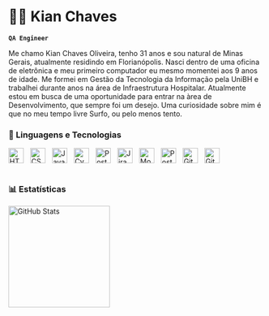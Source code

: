 
# 🏄‍♂️ Kian Chaves

**`QA Engineer`**

Me chamo Kian Chaves Oliveira, tenho 31 anos e sou natural de Minas Gerais, atualmente residindo em Florianópolis. Nasci dentro de uma oficina de eletrônica e meu primeiro computador eu mesmo momentei aos 9 anos de idade. Me formei em Gestão da Tecnologia da Informação pela UniBH e trabalhei durante anos na área de Infraestrutura Hospitalar. Atualmente estou em busca de uma oportunidade para entrar na àrea de Desenvolvimento, que sempre foi um desejo. Uma curiosidade sobre mim é que no meu tempo livre Surfo, ou pelo menos tento.

### 🤖 Linguagens e Tecnologias
<div align="left">
    <img 
        align="left" 
        alt="HTML"
        title="HTML" 
        width="30px" 
        style="padding-right: 10px;" 
        src="https://cdn.jsdelivr.net/gh/devicons/devicon@latest/icons/html5/html5-original.svg" 
    />
    <img 
        align="left" 
        alt="CSS" 
        title="CSS"
        width="30px" 
        style="padding-right: 10px;" 
        src="https://cdn.jsdelivr.net/gh/devicons/devicon@latest/icons/css3/css3-original.svg" 
    />
    <img 
        align="left" 
        alt="JavaScript" 
        title="JavaScript"
        width="30px" 
        style="padding-right: 10px;" 
        src="https://cdn.jsdelivr.net/gh/devicons/devicon@latest/icons/javascript/javascript-original.svg" 
    />
    <img 
        align="left" 
        alt="Cypress" 
        title="Cypress"
        width="30px" 
        style="padding-right: 10px;" 
        src="https://cdn.jsdelivr.net/gh/devicons/devicon@latest/icons/cypressio/cypressio-original-wordmark.svg" 
    />
    <img 
        align="left" 
        alt="Postman" 
        title="Postman"
        width="30px" 
        style="padding-right: 10px;" 
        src="https://cdn.jsdelivr.net/gh/devicons/devicon@latest/icons/postman/postman-original.svg" 
    />
    <img 
        align="left" 
        alt="Jira" 
        title="Jira"
        width="30px" 
        style="padding-right: 10px;" 
        src="https://cdn.jsdelivr.net/gh/devicons/devicon@latest/icons/jira/jira-original-wordmark.svg" 
    />
    <img 
        align="left" 
        alt="MongoDB" 
        title="MongoDB"
        width="30px" 
        style="padding-right: 10px;" 
        src="https://cdn.jsdelivr.net/gh/devicons/devicon@latest/icons/mongodb/mongodb-original.svg" 
    />
    <img 
        align="left" 
        alt="Postgree" 
        title="Postgree"
        width="30px" 
        style="padding-right: 10px;" 
        src="https://cdn.jsdelivr.net/gh/devicons/devicon@latest/icons/postgresql/postgresql-original.svg" 
    />
       <img 
        align="left" 
        alt="GitHubActions" 
        title="GitHubActions"
        width="30px" 
        style="padding-right: 10px;" 
        src="https://cdn.jsdelivr.net/gh/devicons/devicon@latest/icons/githubactions/githubactions-original.svg" 
    />
          <img 
        align="left" 
        alt="Git" 
        title="Git"
        width="30px" 
        style="padding-right: 10px;" 
        src="https://cdn.jsdelivr.net/gh/devicons/devicon@latest/icons/git/git-original.svg" 
    />
</div>

<br clear="all"/>
<br clear="all"/>

### 📊 Estatísticas

<div>
    <img 
        alt="GitHub Stats" 
        height="200" 
        style="padding-right: 10px;" 
        src="https://github-readme-stats.vercel.app/api?username=KianChavesQA&show_icons=true&theme=tokyonight&include_all_commits=true&locale=pt-br" 
    />
</div>

